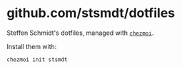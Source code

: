 # github.com/stsmdt/dotfiles

Steffen Schmidt's dotfiles, managed with [`chezmoi`](https://github.com/twpayne/chezmoi).

Install them with:

```
chezmoi init stsmdt
```
